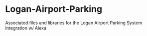 # Logan-Airport-Parking
Associated files and libraries for the Logan Airport Parking System Integration w/ Alexa
